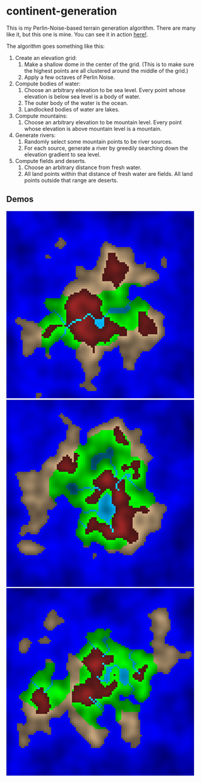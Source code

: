 # continent-generation
This is my Perlin-Noise-based terrain generation algorithm. There are many like it, but this one is mine. You can see it in action [here!](https://addisonmink.github.io/continent-generation/continent.html).

The algorithm goes something like this:
1. Create an elevation grid:
    1. Make a shallow dome in the center of the grid. (This is to make sure the highest points are all clustered around the middle of the grid.)
    2. Apply a few octaves of Perlin Noise.
2. Compute bodies of water:
    1. Choose an arbitrary elevation to be sea level. Every point whose elevation is below sea level is a body of water.
    2. The outer body of the water is the ocean.
    3. Landlocked bodies of water are lakes.
3. Compute mountains:
    1. Choose an arbitrary elevation to be mountain level. Every point whose elevation is above mountain level is a mountain.
4. Generate rivers:
    1. Randomly select some mountain points to be river sources.
    2. For each source, generate a river by greedily searching down the elevation gradient to sea level.
5. Compute fields and deserts.
    1. Choose an arbitrary distance from fresh water.
    2. All land points within that distance of fresh water are fields. All land points outside that range are deserts.

## Demos
![demo1](./demo/demo1.png "Demo 1")
![demo1](./demo/demo2.png "Demo 2")
![demo1](./demo/demo3.png "Demo 3")

